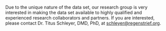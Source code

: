 Due to the unique nature of the data set, our research group is very interested in making the data set available to highly qualified and experienced research collaborators and partners. If you are interested, please contact Dr. Titus Schleyer, DMD, PhD, at [schleyer@regenstrief.org](mailto:schleyer@regenstrief.org).

